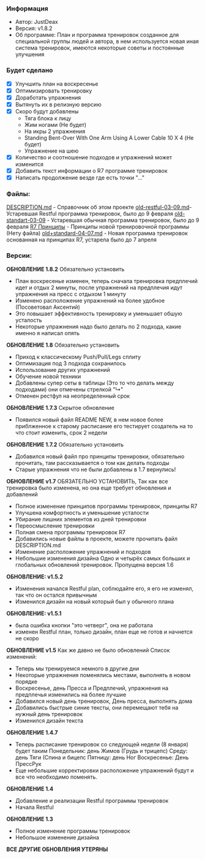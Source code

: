 ### Информация
- Автор: JustDeax
- Версия: v1.8.2
- Об программе: План и программа тренировок созданное для специальной группы людей и автора, в нем используется новая иная система тренировок, имеются некоторые советы и постоянные улучшения

### Будет сделано
- [x] Улучшить план на воскресенье 
- [x] Оптимизировать тренировку
- [x] Доработать упражнения 
- [x] Вытянуть их в релизную версию
- [x] Скоро будут добавлены
	- Тяга блока к лицу
	- Жим ногами (Не будет)
	- На икры 2 упражнения 
	- Standing Bent-Over With One Arm Using A Lower Cable 10 X 4 (Не будет)
	- Упражнение на шею
- [x] Количество и соотношение подходов и упражнений может изменится
- [x] Добавить текст информации о R7 программе тренировок
- [x] Написать продолжение везде где есть точки "..."

### Файлы:
[DESCRIPTION.md](DESCRIPTION.md) - Справочник об этом проекте
[old-restful-03-09.md](old-restful-03-09.md)- Устаревшая Restful программа тренировок, было до 9 февраля 
[old-standart-03-09](old-standart-03-09.md) - Устаревшая обычная программа тренировок, было до 9 февраля 
[R7 Принципы](R7Principles.md) - Принципы новой тренировочной программы (Нету файла)
[old+standard-04-07.md](old-standart-04-07.md) - Новая программа тренировок основанная на принципах R7, устарела было до 7 апреля

### Версии:
**ОБНОВЛЕНИЕ 1.8.2**
Обязательно установить 
- План воскресенье изменен, теперь сначала тренировка предплечий идет и отдых 2 минуты, после упражнений на предплечия идут упражнения на пресс с отдыхом 1 минуту
- Изменено расположение упражнений на более удобное (Посоветовал Аксентий)
- Это повышает эффективность тренировку и уменьшает обшую усталость 
- Некоторые упражнения надо было делать по 2 подхода, какие именно я написал опять

**ОБНОВЛЕНИЕ 1.8**
Обязательно установить
- Приход к классическому Push/Pull/Legs сплиту
- Оптимизация под 3 подхода сохранилось
- Использование других упражнений
- Обучение новой техники
- Добавлены супер сеты в таблицы (Это то что делать между подходами) они отмечены стрелкой "↳"
- Отменен рестфул на неопределенный срок

**ОБНОВЛЕНИЕ 1.7.3**
Скрытое обновление 
- Появился новый файл README NEW, в нем новое более приблженное к старому расписание его тестирует создатель на то что стоит изменить, срок 2 недели

**ОБНОВЛЕНИЕ 1.7.2**
Обязательно установить 
- Добавился новый файл про принципы тренировки, обязательно прочитать, там рассказывается о том как делать подходы
- Старые упражнения что не были добавлены в 1.7 вернулись!

**ОБНОВЛЕНИЕ v1.7**
ОБЯЗАТЕЛЬНО УСТАНОВИТЬ, Так как все тренировка было изменена, но она еще требует обновления и добавлений
- Полное изменение принципов программы тренировок, принципы R7
- Улучшена комфортность и уменьшение усталости
- Убирание лишних элементов из дней тренировки
- Переосмысление тренировки
- Полная смена программы тренировок R7
- Добавились новые файлы в проекте, можете прочитать файл DESCRIPTION.md
- Изменение расположение упражнений и подходов
- Небольшие изменения дизайна
Одно и четырёх самых больших и глобальных обновлений тренировок. Пропущена версия 1.6

**ОБНОВЛЕНИЕ: v1.5.2**
- Изменения начался Restful plan, соблюдайте его, я его не изменял, так что он остался привычным
- Изменился дизайн на новый который был у обычного плана

**ОБНОВЛЕНИЕ: v1.5.1**
- была ошибка кнопки "это четверг", она не работала
- изменен Restful план, только дизайн, план еще не готов и начнется не скоро

**ОБНОВЛЕНИЕ v1.5**
Как же давно не было обновлений
Список изменений:
- Теперь мы тренируемся немного в другие дни
- Некоторые упражнения поменялись местами, выполнять в новом порядке
- Воскресенье, день Пресса и Предплечий, упражнения на предплечья изменились на более лучшие
- Добавился новый день тренировок, День пресса, выполнять дома
- Добавились быстрые синие тексты, они перемещают тебя на нужный день тренировок
- Изменился дизайн текста

**ОБНОВЛЕНИЕ 1.4.7**
- Теперь расписание тренировок со следующей недели (8 января) будет таким 
	Понедельник: день Жимов (Грудь и трицепс)
	Среду: день Тяги (Спина и бицепс
	Пятницу: день Ног
	Воскресенье: День ПрессРук
- Еще небольшие корректировки расположение упражнений будут и все что необходимо поменять. 

**ОБНОВЛЕНИЕ 1.4**
- Добавление и реализации Restful программы тренировок
- Начала Restful

**ОБНОВЛЕНИЕ 1.3**
- Полное изменение программы тренировок
- Небольшое изменение дизайна

**ВСЕ ДРУГИЕ ОБНОВЛЕНИЯ УТЕРЯНЫ**


